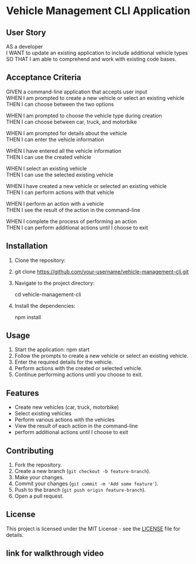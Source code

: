# Vehicle Management CLI Application

## User Story
AS a developer  
I WANT to update an existing application to include additional vehicle types  
SO THAT I am able to comprehend and work with existing code bases.

## Acceptance Criteria
GIVEN a command-line application that accepts user input  
WHEN I am prompted to create a new vehicle or select an existing vehicle  
THEN I can choose between the two options  

WHEN I am prompted to choose the vehicle type during creation  
THEN I can choose between car, truck, and motorbike  

WHEN I am prompted for details about the vehicle  
THEN I can enter the vehicle information  

WHEN I have entered all the vehicle information  
THEN I can use the created vehicle  

WHEN I select an existing vehicle  
THEN I can use the selected existing vehicle  

WHEN I have created a new vehicle or selected an existing vehicle  
THEN I can perform actions with that vehicle  

WHEN I perform an action with a vehicle  
THEN I see the result of the action in the command-line  

WHEN I complete the process of performing an action  
THEN I can perform additional actions until I choose to exit  

## Installation

1. Clone the repository:
2. 
    git clone https://github.com/your-username/vehicle-management-cli.git
  
3. Navigate to the project directory:
    
    cd vehicle-management-cli
 
4. Install the dependencies:
  
    npm install
 

## Usage

1. Start the application:
    npm start
2. Follow the prompts to create a new vehicle or select an existing vehicle.
3. Enter the required details for the vehicle.
4. Perform actions with the created or selected vehicle.
5. Continue performing actions until you choose to exit.

## Features

- Create new vehicles (car, truck, motorbike)
- Select existing vehicles
- Perform various actions with the vehicles
- View the result of each action in the command-line
- perform additional actions until I choose to exit

## Contributing

1. Fork the repository.
2. Create a new branch (`git checkout -b feature-branch`).
3. Make your changes.
4. Commit your changes (`git commit -m 'Add some feature'`).
5. Push to the branch (`git push origin feature-branch`).
6. Open a pull request.

## License

This project is licensed under the MIT License - see the [LICENSE](LICENSE) file for details.

## link for walkthrough video 

